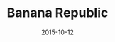 ---
layout: site
title: "Banana Republic"
date: 2015-10-12
categories: [fortune-500]
version: 1.2.12
major: 1
minor: 2
patch: 12
slug: banana-republic
link: https://secure-bananarepublic.gap.com/buy/shopping_bag.do
submitter: lpolepeddi
permalink: /sites/:slug
---